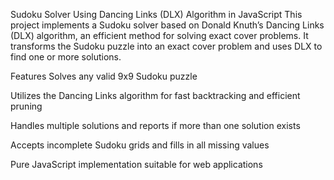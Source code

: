 Sudoku Solver Using Dancing Links (DLX) Algorithm in JavaScript
This project implements a Sudoku solver based on Donald Knuth’s Dancing Links (DLX) algorithm, an efficient method for solving exact cover problems. It transforms the Sudoku puzzle into an exact cover problem and uses DLX to find one or more solutions.

Features
Solves any valid 9x9 Sudoku puzzle

Utilizes the Dancing Links algorithm for fast backtracking and efficient pruning

Handles multiple solutions and reports if more than one solution exists

Accepts incomplete Sudoku grids and fills in all missing values

Pure JavaScript implementation suitable for web applications

